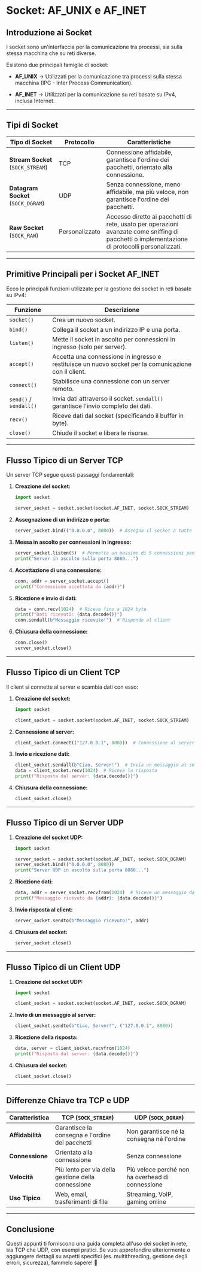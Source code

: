 # **Socket: AF_UNIX e AF_INET**

## **Introduzione ai Socket**

I socket sono un'interfaccia per la comunicazione tra processi, sia sulla stessa macchina che su reti diverse.

Esistono due principali famiglie di socket:

- **AF_UNIX** → Utilizzati per la comunicazione tra processi sulla stessa macchina (IPC - Inter Process Communication).
    
- **AF_INET** → Utilizzati per la comunicazione su reti basate su IPv4, inclusa Internet.
    

---

## **Tipi di Socket**

| Tipo di Socket                     | Protocollo     | Caratteristiche                                                                                                                                |
| ---------------------------------- | -------------- | ---------------------------------------------------------------------------------------------------------------------------------------------- |
| **Stream Socket** (`SOCK_STREAM`)  | TCP            | Connessione affidabile, garantisce l'ordine dei pacchetti, orientato alla connessione.                                                         |
| **Datagram Socket** (`SOCK_DGRAM`) | UDP            | Senza connessione, meno affidabile, ma più veloce, non garantisce l'ordine dei pacchetti.                                                      |
| **Raw Socket** (`SOCK_RAW`)        | Personalizzato | Accesso diretto ai pacchetti di rete, usato per operazioni avanzate come sniffing di pacchetti o implementazione di protocolli personalizzati. |

---

## **Primitive Principali per i Socket AF_INET**

Ecco le principali funzioni utilizzate per la gestione dei socket in reti basate su IPv4:

| Funzione               | Descrizione                                                                                           |
| ---------------------- | ----------------------------------------------------------------------------------------------------- |
| `socket()`             | Crea un nuovo socket.                                                                                 |
| `bind()`               | Collega il socket a un indirizzo IP e una porta.                                                      |
| `listen()`             | Mette il socket in ascolto per connessioni in ingresso (solo per server).                             |
| `accept()`             | Accetta una connessione in ingresso e restituisce un nuovo socket per la comunicazione con il client. |
| `connect()`            | Stabilisce una connessione con un server remoto.                                                      |
| `send()` / `sendall()` | Invia dati attraverso il socket. `sendall()` garantisce l'invio completo dei dati.                    |
| `recv()`               | Riceve dati dal socket (specificando il buffer in byte).                                              |
| `close()`              | Chiude il socket e libera le risorse.                                                                 |

---

## **Flusso Tipico di un Server TCP**

Un server TCP segue questi passaggi fondamentali:

1. **Creazione del socket:**
    
    ```python
    import socket
    
    server_socket = socket.socket(socket.AF_INET, socket.SOCK_STREAM)
    ```
    
2. **Assegnazione di un indirizzo e porta:**
    
    ```python
    server_socket.bind(("0.0.0.0", 8080))  # Assegna il socket a tutte le interfacce sulla porta 8080
    ```
    
3. **Messa in ascolto per connessioni in ingresso:**
    
    ```python
    server_socket.listen(5)  # Permette un massimo di 5 connessioni pendenti
    print("Server in ascolto sulla porta 8080...")
    ```
    
4. **Accettazione di una connessione:**
    
    ```python
    conn, addr = server_socket.accept()
    print(f"Connessione accettata da {addr}")
    ```
    
5. **Ricezione e invio di dati:**
    
    ```python
    data = conn.recv(1024)  # Riceve fino a 1024 byte
    print(f"Dati ricevuti: {data.decode()}")
    conn.sendall(b"Messaggio ricevuto!")  # Risponde al client
    ```
    
6. **Chiusura della connessione:**
    
    ```python
    conn.close()
    server_socket.close()
    ```
    

---

## **Flusso Tipico di un Client TCP**

Il client si connette al server e scambia dati con esso:

1. **Creazione del socket:**
    
    ```python
    import socket
    
    client_socket = socket.socket(socket.AF_INET, socket.SOCK_STREAM)
    ```
    
2. **Connessione al server:**
    
    ```python
    client_socket.connect(("127.0.0.1", 8080))  # Connessione al server locale sulla porta 8080
    ```
    
3. **Invio e ricezione dati:**
    
    ```python
    client_socket.sendall(b"Ciao, Server!")  # Invia un messaggio al server
    data = client_socket.recv(1024)  # Riceve la risposta
    print(f"Risposta dal server: {data.decode()}")
    ```
    
4. **Chiusura della connessione:**
    
    ```python
    client_socket.close()
    ```
    

---

## **Flusso Tipico di un Server UDP**

1. **Creazione del socket UDP:**
    
    ```python
    import socket
    
    server_socket = socket.socket(socket.AF_INET, socket.SOCK_DGRAM)
    server_socket.bind(("0.0.0.0", 8080))
    print("Server UDP in ascolto sulla porta 8080...")
    ```
    
2. **Ricezione dati:**
    
    ```python
    data, addr = server_socket.recvfrom(1024)  # Riceve un messaggio da un client
    print(f"Messaggio ricevuto da {addr}: {data.decode()}")
    ```
    
3. **Invio risposta al client:**
    
    ```python
    server_socket.sendto(b"Messaggio ricevuto!", addr)
    ```
    
4. **Chiusura del socket:**
    
    ```python
    server_socket.close()
    ```
    

---

## **Flusso Tipico di un Client UDP**

1. **Creazione del socket UDP:**
    
    ```python
    import socket
    
    client_socket = socket.socket(socket.AF_INET, socket.SOCK_DGRAM)
    ```
    
2. **Invio di un messaggio al server:**
    
    ```python
    client_socket.sendto(b"Ciao, Server!", ("127.0.0.1", 8080))
    ```
    
3. **Ricezione della risposta:**
    
    ```python
    data, server = client_socket.recvfrom(1024)
    print(f"Risposta dal server: {data.decode()}")
    ```
    
4. **Chiusura del socket:**
    
    ```python
    client_socket.close()
    ```
    

---

## **Differenze Chiave tra TCP e UDP**
	
|Caratteristica|TCP (`SOCK_STREAM`)|UDP (`SOCK_DGRAM`)|
|---|---|---|
|**Affidabilità**|Garantisce la consegna e l'ordine dei pacchetti|Non garantisce né la consegna né l'ordine|
|**Connessione**|Orientato alla connessione|Senza connessione|
|**Velocità**|Più lento per via della gestione della connessione|Più veloce perché non ha overhead di connessione|
|**Uso Tipico**|Web, email, trasferimenti di file|Streaming, VoIP, gaming online|

---

## **Conclusione**

Questi appunti ti forniscono una guida completa all'uso dei socket in rete, sia TCP che UDP, con esempi pratici. Se vuoi approfondire ulteriormente o aggiungere dettagli su aspetti specifici (es. multithreading, gestione degli errori, sicurezza), fammelo sapere! 🚀
